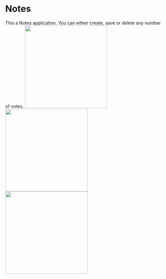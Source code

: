 # Notes
This a Notes application. You can either create, save or delete any number of notes. 
<img src="https://user-images.githubusercontent.com/39986507/70393505-b5326880-1a10-11ea-82e2-c879ef9cc883.png" width="260">
<img src="https://user-images.githubusercontent.com/39986507/70393508-c11e2a80-1a10-11ea-939d-9ac99d89e6c6.png" width="260">
<img src="https://user-images.githubusercontent.com/39986507/70393507-bbc0e000-1a10-11ea-8706-19c443412c70.png" width="260">

